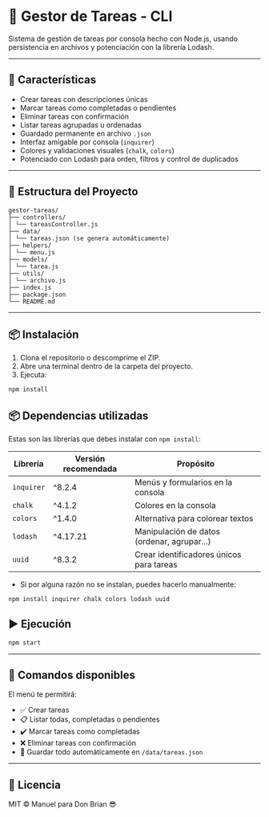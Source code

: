# 🧠 Gestor de Tareas - CLI

Sistema de gestión de tareas por consola hecho con Node.js, usando persistencia en archivos y potenciación con la librería Lodash.

---

## 🚀 Características

- Crear tareas con descripciones únicas
- Marcar tareas como completadas o pendientes
- Eliminar tareas con confirmación
- Listar tareas agrupadas u ordenadas
- Guardado permanente en archivo `.json`
- Interfaz amigable por consola (`inquirer`)
- Colores y validaciones visuales (`chalk`, `colors`)
- Potenciado con Lodash para orden, filtros y control de duplicados

---

## 📁 Estructura del Proyecto


```text
gestor-tareas/
├── controllers/
│ └── tareasController.js
├── data/
│ └── tareas.json (se genera automáticamente)
├── helpers/
│ └── menu.js
├── models/
│ └── tarea.js
├── utils/
│ └── archivo.js
├── index.js
├── package.json
└── README.md
```


---

## 📦 Instalación

1. Clona el repositorio o descomprime el ZIP.
2. Abre una terminal dentro de la carpeta del proyecto.
3. Ejecuta:

```bash
npm install
```

## 📦 Dependencias utilizadas

Estas son las librerías que debes instalar con `npm install`:

| Librería   | Versión recomendada | Propósito                                  |
|------------|---------------------|--------------------------------------------|
| `inquirer` | ^8.2.4              | Menús y formularios en la consola          |
| `chalk`    | ^4.1.2              | Colores en la consola                      |
| `colors`   | ^1.4.0              | Alternativa para colorear textos           |
| `lodash`   | ^4.17.21            | Manipulación de datos (ordenar, agrupar...)|
| `uuid`     | ^8.3.2              | Crear identificadores únicos para tareas   |

- Si por alguna razón no se instalan, puedes hacerlo manualmente:

```bash
npm install inquirer chalk colors lodash uuid
```

## ▶️ Ejecución

```bash
npm start
```

---

## 🧪 Comandos disponibles

El menú te permitirá:

- ✅ Crear tareas  
- 📋 Listar todas, completadas o pendientes  
- ✔️ Marcar tareas como completadas  
- ❌ Eliminar tareas con confirmación  
- 💾 Guardar todo automáticamente en `/data/tareas.json`

---

## 📜 Licencia

MIT © Manuel para Don Brian 😎

